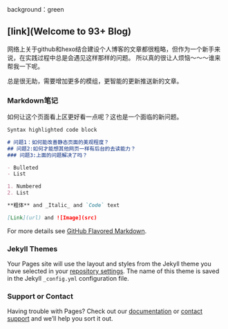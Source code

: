 background：green
## [link](Welcome to 93+ Blog)

网络上关于github和hexo结合建设个人博客的文章都很粗略，但作为一个新手来说，在实践过程中总是会遇见这样那样的问题。
所以真的很让人烦恼～～～谁来帮我一下呢。

总是很无助，需要增加更多的模组，更智能的更新推送新的文章。

### Markdown笔记

如何让这个页面看上区更好看一点呢？这也是一个面临的新问题。

```markdown
Syntax highlighted code block

# 问题1：如何能改善静态页面的美观程度？
## 问题2:如何才能想其他网页一样有后台的去读能力？
### 问题3:上面的问题解决了吗？

- Bulleted
- List

1. Numbered
2. List

**粗体** and _Italic_ and `Code` text

[Link](url) and ![Image](src)
```

For more details see [GitHub Flavored Markdown](https://guides.github.com/features/mastering-markdown/).

### Jekyll Themes

Your Pages site will use the layout and styles from the Jekyll theme you have selected in your [repository settings](https://github.com/1693/93blog/settings). The name of this theme is saved in the Jekyll `_config.yml` configuration file.

### Support or Contact

Having trouble with Pages? Check out our [documentation](https://help.github.com/categories/github-pages-basics/) or [contact support](https://github.com/contact) and we’ll help you sort it out.

